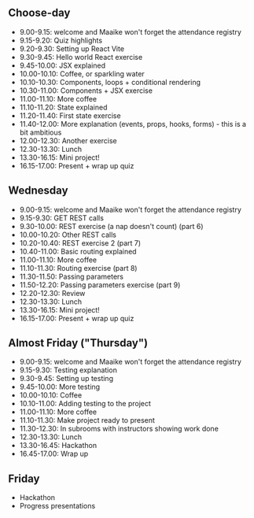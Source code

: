 ## Choose-day
- 9.00-9.15: welcome and Maaike won't forget the attendance registry 
- 9.15-9.20: Quiz highlights
- 9.20-9.30: Setting up React Vite
- 9.30-9.45: Hello world React exercise
- 9.45-10.00: JSX explained
- 10.00-10.10: Coffee, or sparkling water
- 10.10-10.30: Components, loops + conditional rendering
- 10.30-11.00: Components + JSX exercise
- 11.00-11.10: More coffee
- 11.10-11.20: State explained
- 11.20-11.40: First state exercise
- 11.40-12.00: More explanation (events, props, hooks, forms) - this is a bit ambitious
- 12.00-12.30: Another exercise
- 12.30-13.30: Lunch
- 13.30-16.15: Mini project!
- 16.15-17.00: Present + wrap up quiz

## Wednesday 
- 9.00-9.15: welcome and Maaike won't forget the attendance registry
- 9.15-9.30: GET REST calls
- 9.30-10.00: REST exercise (a nap doesn't count) (part 6)
- 10.00-10.20: Other REST calls
- 10.20-10.40: REST exercise 2 (part 7)
- 10.40-11.00: Basic routing explained
- 11.00-11.10: More coffee
- 11.10-11.30: Routing exercise (part 8)
- 11.30-11.50: Passing parameters
- 11.50-12.20: Passing parameters exercise (part 9)
- 12.20-12.30: Review
- 12.30-13.30: Lunch
- 13.30-16.15: Mini project!
- 16.15-17.00: Present + wrap up quiz

## Almost Friday ("Thursday")
- 9.00-9.15: welcome and Maaike won't forget the attendance registry
- 9.15-9.30: Testing explanation
- 9.30-9.45: Setting up testing
- 9.45-10.00: More testing
- 10.00-10.10: Coffee
- 10.10-11.00: Adding testing to the project
- 11.00-11.10: More coffee
- 11.10-11.30: Make project ready to present
- 11.30-12.30: In subrooms with instructors showing work done
- 12.30-13.30: Lunch
- 13.30-16.45: Hackathon 
- 16.45-17.00: Wrap up

## Friday
- Hackathon
- Progress presentations